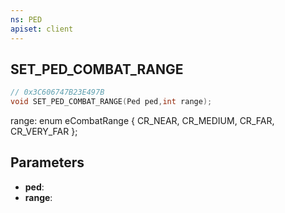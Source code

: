```yaml
---
ns: PED
apiset: client
---
```

## SET_PED_COMBAT_RANGE

```c
// 0x3C606747B23E497B
void SET_PED_COMBAT_RANGE(Ped ped,int range);
```

range:
enum eCombatRange
{
	CR_NEAR,
	CR_MEDIUM,
	CR_FAR,
	CR_VERY_FAR
};

## Parameters
* **ped**:
* **range**: